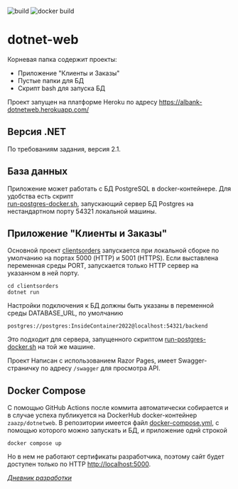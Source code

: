 ![build](https://github.com/saaska/dotnet-web/actions/workflows/build.yml/badge.svg)
![docker build](https://github.com/saaska/dotnet-web/actions/workflows/dockerbuild.yml/badge.svg)

# dotnet-web

Корневая папка содержит проекты: 
* Приложение "Клиенты и Заказы"
* Пустые папки для БД
* Скрипт bash для запуска БД

Проект запущен на платформе Heroku по адресу https://albank-dotnetweb.herokuapp.com/


## Версия .NET

По требованиям задания, версия 2.1.

## База данных

Приложение может работать с БД PostgreSQL в docker-контейнере. Для удобства есть скрипт  
[run-postgres-docker.sh](./run-postgres-docker.sh), запускающий сервер БД  Postgres
на нестандартном порту 54321 локальной машины. 

## Приложение "Клиенты и Заказы"

Основной проект [clientsorders](./clientsorders) запускается при локальной сборке 
по умолчанию на портах 5000 (HTTP) и 5001 (HTTPS). Если выставлена переменная среды
PORT, запускается только HTTP сервер на указанном в ней порту.

    cd clientsorders
    dotnet run

Настройки подключения к БД должны быть указаны в переменной среды DATABASE_URL, 
по умолчанию 

    postgres://postgres:InsideContainer2022@localhost:54321/backend

Это подходит для сервера, запущенного скриптом [run-postgres-docker.sh](./run-postgres-docker.sh)
на той же машине.

Проект Написан с использованием Razor Pages, имеет Swagger-страничку по адресу
`/swagger` для просмотра API.


## Docker Compose

С помощью GitHub Actions после коммита автоматически собирается и в случае
успеха публикуется на DockerHub docker-контейнер `zaazp/dotnetweb`. 
В репозитории имеется файл [docker-compose.yml](./docker-compose.yml),
с помощью которого можно запускать и БД, и приложение однй строкой 

    docker compose up

Но в нем не работают сертификаты разработчика,
поэтому сайт будет доступен только по HTTP [http://localhost:5000](http://localhost:5000).


[*Дневник разработки*](./diary.md)
